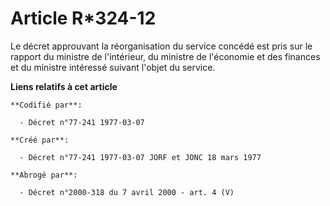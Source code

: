 # Article R*324-12

Le décret approuvant la réorganisation du service concédé est pris sur le rapport du ministre de l'intérieur, du ministre de
l'économie et des finances et du ministre intéressé suivant l'objet du service.

**Liens relatifs à cet article**

	**Codifié par**:

	  - Décret n°77-241 1977-03-07

	**Créé par**:

	  - Décret n°77-241 1977-03-07 JORF et JONC 18 mars 1977

	**Abrogé par**:

	  - Décret n°2000-318 du 7 avril 2000 - art. 4 (V)
